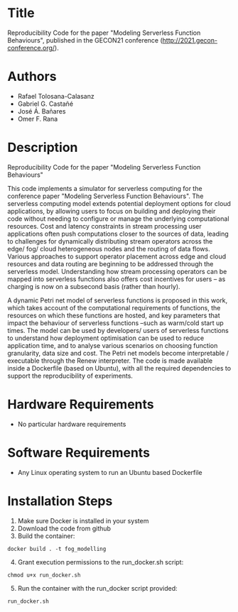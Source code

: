 # Title
Reproducibility Code for the paper "Modeling Serverless Function Behaviours", published in the GECON21 conference (http://2021.gecon-conference.org/).

# Authors
  - Rafael Tolosana-Calasanz
  - Gabriel G. Castañé
  - José Á. Bañares
  - Omer F. Rana

# Description
Reproducibility Code for the paper "Modeling Serverless Function Behaviours"

This code implements a simulator for serverless computing for the conference paper "Modeling Serverless Function Behaviours". The serverless computing model extends potential deployment options for cloud applications, by allowing users to focus on building and deploying their code without needing to configure or manage the underlying computational resources. Cost and latency constraints in stream processing user applications often push computations closer to the sources of data, leading to challenges for dynamically distributing stream operators across the edge/ fog/ cloud heterogeneous nodes and the routing of data flows. Various approaches to support operator placement across edge and cloud resources and data routing are beginning to be addressed through the serverless model. Understanding how stream processing operators can be mapped into serverless functions also offers cost incentives for users – as charging is now on a subsecond basis (rather than hourly).

A dynamic Petri net model of serverless functions is proposed in this work, which takes account of the computational requirements of functions, the resources on which these functions are hosted, and key parameters that impact the behaviour of serverless functions –such as warm/cold start up times. The model can be used by developers/ users of serverless functions to understand how deployment optimisation can be used to reduce application time, and to analyse various scenarios
on choosing function granularity, data size and cost. The Petri net models become interpretable / executable through the Renew interpreter. The code is made available inside a Dockerfile (based on Ubuntu), with all the required dependencies to support the reproducibility of experiments.

# Hardware Requirements
  - No particular hardware requirements

# Software Requirements
  - Any Linux operating system to run an Ubuntu based Dockerfile

# Installation Steps
  1. Make sure Docker is installed in your system
  2. Download the code from github
  3. Build the container:
```
docker build . -t fog_modelling
```
  4. Grant execution permissions to the run_docker.sh script:
```
chmod u+x run_docker.sh
```
  5. Run the container with the run_docker script provided: 
```
run_docker.sh
```

